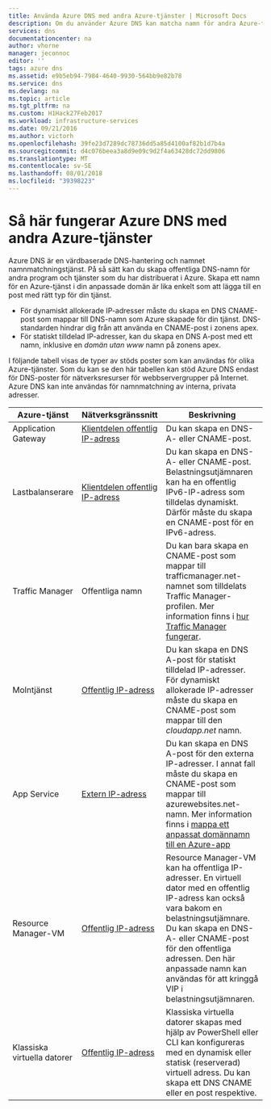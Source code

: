 ```yaml
---
title: Använda Azure DNS med andra Azure-tjänster | Microsoft Docs
description: Om du använder Azure DNS kan matcha namn för andra Azure-tjänster
services: dns
documentationcenter: na
author: vhorne
manager: jeconnoc
editor: ''
tags: azure dns
ms.assetid: e9b5eb94-7984-4640-9930-564bb9e82b78
ms.service: dns
ms.devlang: na
ms.topic: article
ms.tgt_pltfrm: na
ms.custom: H1Hack27Feb2017
ms.workload: infrastructure-services
ms.date: 09/21/2016
ms.author: victorh
ms.openlocfilehash: 39fe23d7289dc78736dd5a85d4100af82b1d7b4a
ms.sourcegitcommit: d4c076beea3a8d9e09c9d2f4a63428dc72dd9806
ms.translationtype: MT
ms.contentlocale: sv-SE
ms.lasthandoff: 08/01/2018
ms.locfileid: "39398223"
---
```

# <a name="how-azure-dns-works-with-other-azure-services"></a>Så här fungerar Azure DNS med andra Azure-tjänster

Azure DNS är en värdbaserade DNS-hantering och namnet namnmatchningstjänst. På så sätt kan du skapa offentliga DNS-namn för andra program och tjänster som du har distribuerat i Azure. Skapa ett namn för en Azure-tjänst i din anpassade domän är lika enkelt som att lägga till en post med rätt typ för din tjänst.

* För dynamiskt allokerade IP-adresser måste du skapa en DNS CNAME-post som mappar till DNS-namn som Azure skapade för din tjänst. DNS-standarden hindrar dig från att använda en CNAME-post i zonens apex.
* För statiskt tilldelad IP-adresser, kan du skapa en DNS A-post med ett namn, inklusive en *domän utan www* namn på zonens apex.

I följande tabell visas de typer av stöds poster som kan användas för olika Azure-tjänster. Som du kan se den här tabellen kan stöd Azure DNS endast för DNS-poster för nätverksresurser för webbservergrupper på Internet. Azure DNS kan inte användas för namnmatchning av interna, privata adresser.

| Azure-tjänst | Nätverksgränssnitt | Beskrivning |
| --- | --- | --- |
| Application Gateway |[Klientdelen offentlig IP-adress](dns-custom-domain.md#public-ip-address) |Du kan skapa en DNS-A- eller CNAME-post. |
| Lastbalanserare |[Klientdelen offentlig IP-adress](dns-custom-domain.md#public-ip-address)  |Du kan skapa en DNS-A- eller CNAME-post. Belastningsutjämnaren kan ha en offentlig IPv6-IP-adress som tilldelas dynamiskt. Därför måste du skapa en CNAME-post för en IPv6-adress. |
| Traffic Manager |Offentliga namn |Du kan bara skapa en CNAME-post som mappar till trafficmanager.net-namnet som tilldelats Traffic Manager-profilen. Mer information finns i [hur Traffic Manager fungerar](../traffic-manager/traffic-manager-how-it-works.md). |
| Molntjänst |[Offentlig IP-adress](dns-custom-domain.md#public-ip-address) |Du kan skapa en DNS A-post för statiskt tilldelad IP-adresser. För dynamiskt allokerade IP-adresser måste du skapa en CNAME-post som mappar till den *cloudapp.net* namn.|
| App Service | [Extern IP-adress](dns-custom-domain.md#app-service-web-apps) |Du kan skapa en DNS A-post för den externa IP-adresser. I annat fall måste du skapa en CNAME-post som mappar till azurewebsites.net-namn. Mer information finns i [mappa ett anpassat domännamn till en Azure-app](../app-service/app-service-web-tutorial-custom-domain.md) |
| Resource Manager-VM |[Offentlig IP-adress](dns-custom-domain.md#public-ip-address) |Resource Manager-VM kan ha offentliga IP-adresser. En virtuell dator med en offentlig IP-adress kan också vara bakom en belastningsutjämnare. Du kan skapa en DNS-A- eller CNAME-post för den offentliga adressen. Den här anpassade namn kan användas för att kringgå VIP i belastningsutjämnaren. |
| Klassiska virtuella datorer |[Offentlig IP-adress](dns-custom-domain.md#public-ip-address) |Klassiska virtuella datorer skapas med hjälp av PowerShell eller CLI kan konfigureras med en dynamisk eller statisk (reserverad) virtuell adress. Du kan skapa ett DNS CNAME eller en post respektive. |
